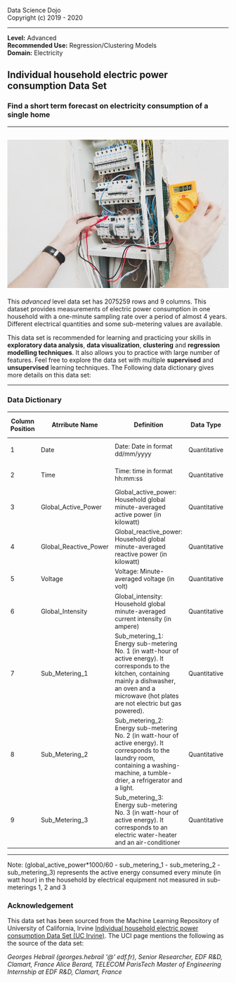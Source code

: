 Data Science Dojo <br/>
Copyright (c) 2019 - 2020

---

**Level:** Advanced <br/>
**Recommended Use:** Regression/Clustering Models<br/>
**Domain:** Electricity<br/> 

## Individual household electric power consumption Data Set 

### Find a short term forecast on electricity consumption of a single home


---
![](IndividualHouseholdElectricPowerConsumption_hover.jpg)
---

This *advanced* level data set has 2075259 rows and 9 columns.
This dataset provides measurements of electric power consumption in one household with a one-minute sampling rate over a period of almost 4 years.
Different electrical quantities and some sub-metering values are available.

This data set is recommended for learning and practicing your skills in **exploratory data analysis**, **data visualization**, **clustering** and **regression modelling techniques**. 
It also allows you to practice with large number of features. Feel free to explore the data set with multiple **supervised** and **unsupervised** learning techniques. The Following data dictionary gives more details on this data set:

---

### Data Dictionary 

| Column   Position 	| Atrribute Name        	| Definition                                                                                                                                                                                                              	| Data Type    	| Example                          	| % Null Ratios 	|
|-------------------	|-----------------------	|-------------------------------------------------------------------------------------------------------------------------------------------------------------------------------------------------------------------------	|--------------	|----------------------------------	|---------------	|
| 1                 	| Date                  	| Date: Date in   format dd/mm/yyyy                                                                                                                                                                                       	| Quantitative 	| 16/12/2006, 10/5/2007, 24/9/2007 	| ?             	|
| 2                 	| Time                  	| Time: time in   format hh:mm:ss                                                                                                                                                                                         	| Quantitative 	| 17:27:00, 6:56:00, 10:00:00      	| ?             	|
| 3                 	| Global_Active_Power   	| Global_active_power:   Household global minute-averaged active power (in kilowatt)                                                                                                                                      	| Quantitative 	| 4.216, 5.412, 3.488              	| ?             	|
| 4                 	| Global_Reactive_Power 	| Global_reactive_power:   Household global minute-averaged reactive power (in kilowatt)                                                                                                                                  	| Quantitative 	| 0.418, 0.47, 0.228               	| ?             	|
| 5                 	| Voltage               	| Voltage:   Minute-averaged voltage (in volt)                                                                                                                                                                            	| Quantitative 	| 234.84, 232.78, 233.06           	| ?             	|
| 6                 	| Global_Intensity      	| Global_intensity:   Household global minute-averaged current intensity (in ampere)                                                                                                                                      	| Quantitative 	| 18.4, 23.2, 15                   	| ?             	|
| 7                 	| Sub_Metering_1        	| Sub_metering_1:   Energy sub-metering No. 1 (in watt-hour of active energy). It corresponds to   the kitchen, containing mainly a dishwasher, an oven and a microwave (hot   plates are not electric but gas powered).  	| Quantitative 	| 1, 38, 17                        	| ?             	|
| 8                 	| Sub_Metering_2        	| Sub_metering_2:   Energy sub-metering No. 2 (in watt-hour of active energy). It corresponds to   the laundry room, containing a washing-machine, a tumble-drier, a   refrigerator and a light.                          	| Quantitative 	| 1, 36, 5                         	| ?             	|
| 9                 	| Sub_Metering_3        	| Sub_metering_3:   Energy sub-metering No. 3 (in watt-hour of active energy). It corresponds to   an electric water-heater and an air-conditioner                                                                        	| Quantitative 	| 17, 0, 18                        	| ?             	|

---

Note: 
(global_active_power*1000/60 - sub_metering_1 - sub_metering_2 - sub_metering_3) represents the active energy consumed every minute (in watt hour) in the household by electrical equipment not measured in sub-meterings 1, 2 and 3

### Acknowledgement

This data set has been sourced from the Machine Learning Repository of University of California, Irvine [Individual household electric power consumption Data Set (UC Irvine)](https://archive.ics.uci.edu/ml/datasets/Individual+household+electric+power+consumption). 
The UCI page mentions the following as the source of the data set:

*Georges Hebrail (georges.hebrail '@' edf.fr), Senior Researcher, EDF R&D, Clamart, France* 
*Alice Berard, TELECOM ParisTech Master of Engineering Internship at EDF R&D, Clamart, France*

